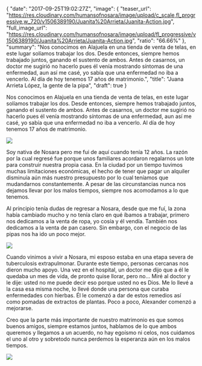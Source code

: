 {
  "date": "2017-09-25T19:02:27Z",
  "image": {
    "teaser_url": "https://res.cloudinary.com/humansofnosara/image/upload/c_scale,fl_progressive,w_720/v1506389190/Juanita%20Arrieta/Juanita-Action.jpg",
    "full_image_url": "https://res.cloudinary.com/humansofnosara/image/upload/fl_progressive/v1506389190/Juanita%20Arrieta/Juanita-Action.jpg",
    "ratio": "66.66%"
  },
  "summary": "Nos conocimos en Alajuela en una tienda de venta de telas, en este lugar solíamos trabajar los dos. Desde entonces, siempre hemos trabajado juntos, ganando el sustento de ambos. Antes de casarnos, un doctor me sugirió no hacerlo pues él venía mostrando síntomas de una enfermedad, aun así me casé, yo sabía que una enfermedad no iba a vencerlo. Al día de hoy tenemos 17 años de matrimonio.",
  "title": "Juana Arrieta López, la gente de la pipa",
  "draft": true
}
<p>Nos conocimos en Alajuela en una tienda de venta de telas, en este lugar solíamos trabajar los dos. Desde entonces, siempre hemos trabajado juntos, ganando el sustento de ambos. Antes de casarnos, un doctor me sugirió no hacerlo pues él venía mostrando síntomas de una enfermedad, aun así me casé, yo sabía que una enfermedad no iba a vencerlo. Al día de hoy tenemos 17 años de matrimonio.</p>
<img src="https://res.cloudinary.com/humansofnosara/image/upload/fl_progressive/v1506389183/Juanita%20Arrieta/Juanita-Full.jpg" srcset="https://res.cloudinary.com/humansofnosara/image/upload/fl_progressive/v1506389183/Juanita%20Arrieta/Juanita-Full.jpg 1000w, https://res.cloudinary.com/humansofnosara/image/upload/c_scale,fl_progressive,w_720/v1506389183/Juanita%20Arrieta/Juanita-Full.jpg 720w" sizes="100vw">
<p>Soy nativa de Nosara pero me fui de aquí cuando tenía 12 años. La razón por la cual regresé fue porque unos familiares acordaron regalarnos un lote para construir nuestra propia casa. En la ciudad por un tiempo tuvimos muchas limitaciones económicas, el hecho de tener que pagar un alquiler disminuía aún más nuestro presupuesto por lo cual teníamos que  mudandarnos constantemente. A pesar de las circunstancias nunca nos dejamos llevar por los malos tiempos, siempre nos acomodamos a lo que tenemos.</p>
<p>Al principio tenía dudas de regresar a Nosara, desde que me fuí, la zona había cambiado mucho y no tenía claro en qué íbamos a trabajar, primero nos dedicamos a la venta de ropa, yo cosía y él vendía. También nos dedicamos a la venta de pan casero. Sin embargo, con el negocio de las pipas nos ha ido un poco mejor.</p>
<img src="https://res.cloudinary.com/humansofnosara/image/upload/c_scale,fl_progressive,w_1280/v1506645196/Juanita%20Arrieta/Pipa-People.jpg" srcset="https://res.cloudinary.com/humansofnosara/image/upload/c_scale,fl_progressive,w_1280/v1506645196/Juanita%20Arrieta/Pipa-People.jpg 1000w, https://res.cloudinary.com/humansofnosara/image/upload/c_scale,fl_progressive,w_720/v1506645196/Juanita%20Arrieta/Pipa-People.jpg 720w" sizes="100vw">
<p>Cuando vinimos a vivir a Nosara, mi esposo estaba en una etapa severa de tuberculosis extrapulmonar. Durante este tiempo, personas cercanas nos dieron mucho apoyo. Una vez en el hospital, un doctor me dijo que a él le quedaba un mes de vida, de pronto quise llorar, pero no… Miré al doctor y le dije: usted no me puede decir eso porque usted no es Dios. Me  lo llevé  a la casa esa misma noche, lo llevé donde una persona que curaba enfermedades con hierbas. Él  le comenzó a dar de estos remedios así como pomadas de extractos de plantas. Poco a poco, Alexander comenzó a mejorarse.</p>
<p>Creo que la parte más importante de nuestro matrimonio es que somos buenos amigos, siempre estamos juntos, hablamos de lo que ambos queremos y llegamos a un acuerdo, no hay egoísmo ni celos, nos cuidamos el uno al otro y sobretodo nunca perdemos la esperanza aún en los malos tiempos.</p>
<img src="https://res.cloudinary.com/humansofnosara/image/upload/c_scale,fl_progressive,w_1280/v1506645196/Juanita%20Arrieta/Pipa-People.jpg" srcset="https://res.cloudinary.com/humansofnosara/image/upload/c_scale,fl_progressive,w_1280/v1506645196/Juanita%20Arrieta/Pipa-People.jpg 1000w, https://res.cloudinary.com/humansofnosara/image/upload/c_scale,fl_progressive,w_720/v1506645196/Juanita%20Arrieta/Pipa-People.jpg 720w" sizes="100vw">